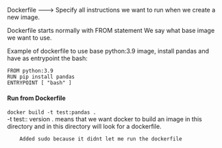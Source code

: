 Dockerfile --->  Specify all instructions we want to run when we create a new image. 

Dockerfile starts normally with FROM statement
	We say what base image we want to use. 


Example of dockerfile to use base python:3.9 image, install pandas and have as entrypoint the bash: 

	FROM python:3.9
	RUN pip install pandas
	ENTRYPOINT [ "bash" ]

#### Run from Dockerfile

`docker build -t test:pandas .`      
-t test:: version 
. means that we want docker to build an image in this directory and in this directory will look for a dockerfile. 

		Added sudo because it didnt let me run the dockerfile

